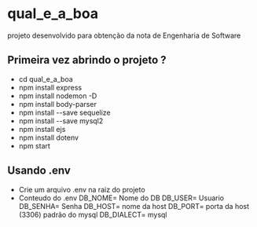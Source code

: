 # qual_e_a_boa
projeto desenvolvido para obtenção da nota de Engenharia de Software

## Primeira vez abrindo o projeto ?
* cd qual_e_a_boa
* npm install express
* npm install nodemon -D
* npm install body-parser
* npm install --save sequelize
* npm install --save mysql2
* npm install ejs
* npm install dotenv
* npm start

## Usando .env
* Crie um arquivo .env na raiz do projeto
* Conteudo do .env
DB_NOME= Nome do DB 
DB_USER= Usuario
DB_SENHA= Senha
DB_HOST= nome da host
DB_PORT= porta da host (3306) padrão do mysql
DB_DIALECT= mysql